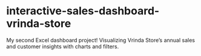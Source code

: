 # interactive-sales-dashboard-vrinda-store
My second Excel dashboard project! Visualizing Vrinda Store’s annual sales and customer insights with charts and filters.
